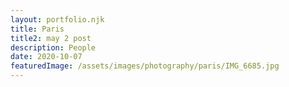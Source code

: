 ```yaml
---
layout: portfolio.njk
title: Paris
title2: may 2 post
description: People
date: 2020-10-07
featuredImage: /assets/images/photography/paris/IMG_6685.jpg
---
```


<div class="row">
	<div class="column large-3">
		<img src="../../assets/images/photography/paris/IMG_6685.jpg" alt="">
	</div>
	<div class="column large-3">
		<img src="../../assets/images/photography/paris/IMG_6687.jpg" alt="">
	</div>
	<div class="column large-3">
		<img src="../../assets/images/photography/paris/IMG_6697.jpg" alt="">
	</div>
	<div class="column large-3">
		<img src="../../assets/images/photography/paris/IMG_6699.jpg" alt="">
	</div>
</div>
<div class="row">
	<div class="column large-3">
		<img src="../../assets/images/photography/paris/IMG_6702.jpg" alt="">
	</div>
	<div class="column large-3">
		<img src="../../assets/images/photography/paris/IMG_6704.jpg" alt="">
	</div>
	<div class="column large-3">
		<img src="../../assets/images/photography/paris/IMG_6705.jpg" alt="">
	</div>
	<div class="column large-3">
		<img src="../../assets/images/photography/paris/IMG_6707.jpg" alt="">
	</div>
</div>
<div class="row">
	<div class="column large-3">
		<img src="../../assets/images/photography/paris/IMG_6711.jpg" alt="">
	</div>
	<div class="column large-3">
		<img src="../../assets/images/photography/paris/IMG_6714.jpg" alt="">
	</div>
	<div class="column large-3">
		<img src="../../assets/images/photography/paris/IMG_6717.jpg" alt="">
	</div>
	<div class="column large-3">
		<img src="../../assets/images/photography/paris/IMG_6722.jpg" alt="">
	</div>
</div>
<div class="row">
	<div class="column large-3">
		<img src="../../assets/images/photography/paris/IMG_6730.jpg" alt="">
	</div>
	<div class="column large-3">
		<img src="../../assets/images/photography/paris/IMG_6733.jpg" alt="">
	</div>
	<div class="column large-3">
		<img src="../../assets/images/photography/paris/IMG_6752.jpg" alt="">
	</div>
	<div class="column large-3">
		<img src="../../assets/images/photography/paris/IMG_6756.jpg" alt="">
	</div>
</div>
<div class="row">
	<div class="column large-3">
		<img src="../../assets/images/photography/paris/IMG_6757.jpg" alt="">
	</div>
	<div class="column large-3">
		<img src="../../assets/images/photography/paris/IMG_6759.jpg" alt="">
	</div>
	<div class="column large-3">
		<img src="../../assets/images/photography/paris/IMG_6763.jpg" alt="">
	</div>
	<div class="column large-3">
		<img src="../../assets/images/photography/paris/IMG_6771.jpg" alt="">
	</div>
</div>
<div class="row">
	<div class="column large-3">
		<img src="../../assets/images/photography/paris/IMG_6772.jpg" alt="">
	</div>
	<div class="column large-3">
		<img src="../../assets/images/photography/paris/IMG_6778.jpg" alt="">
	</div>
	<div class="column large-3">
		<img src="../../assets/images/photography/paris/IMG_6779.jpg" alt="">
	</div>
	<div class="column large-3">
		<img src="../../assets/images/photography/paris/IMG_6781.jpg" alt="">
	</div>
</div>
